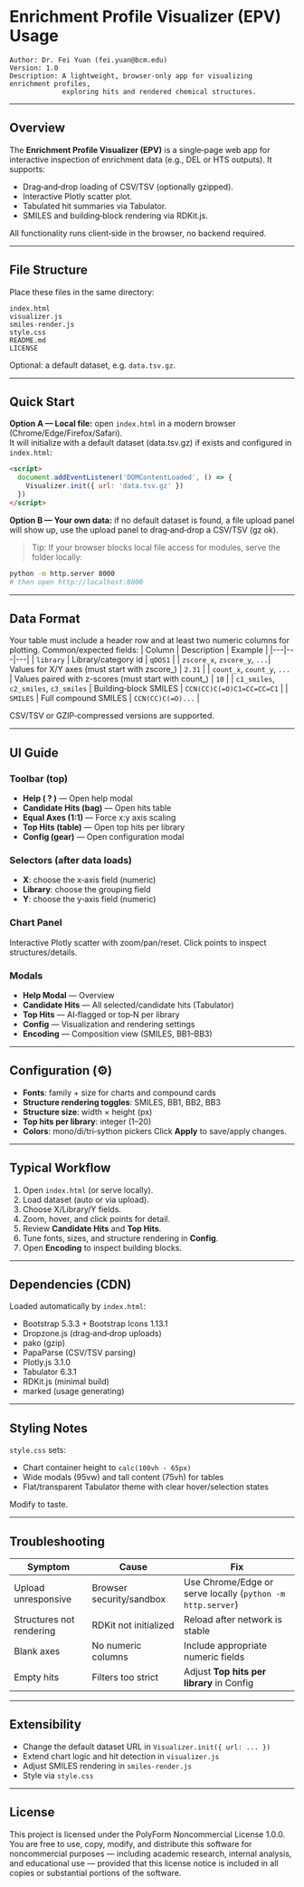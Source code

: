 
# Enrichment Profile Visualizer (EPV) Usage

    Author: Dr. Fei Yuan (fei.yuan@bcm.edu)
    Version: 1.0
    Description: A lightweight, browser‑only app for visualizing enrichment profiles, 
                 exploring hits and rendered chemical structures.

---

## Overview
The **Enrichment Profile Visualizer (EPV)** is a single‑page web app for interactive inspection 
of enrichment data (e.g., DEL or HTS outputs). It supports:
- Drag‑and‑drop loading of CSV/TSV (optionally gzipped).
- Interactive Plotly scatter plot.
- Tabulated hit summaries via Tabulator.
- SMILES and building‑block rendering via RDKit.js.

All functionality runs client‑side in the browser, no backend required.

---

## File Structure
Place these files in the same directory:
```
index.html
visualizer.js
smiles-render.js
style.css
README.md
LICENSE
```
Optional: a default dataset, e.g. `data.tsv.gz`.

---

## Quick Start
**Option A — Local file:** open `index.html` in a modern browser (Chrome/Edge/Firefox/Safari).  
It will initialize with a default dataset (data.tsv.gz) if exists and configured in `index.html`:
```html
<script>
  document.addEventListener('DOMContentLoaded', () => {
    Visualizer.init({ url: 'data.tsv.gz' })
  })
</script>
```
**Option B — Your own data:** if no default dataset is found, a file upload panel will show up,
 use the upload panel to drag‑and‑drop a CSV/TSV (gz ok).

> Tip: If your browser blocks local file access for modules, serve the folder locally:
```bash
python -m http.server 8000
# then open http://localhost:8000
```

---

## Data Format
Your table must include a header row and at least two numeric columns for plotting. Common/expected fields:
| Column | Description | Example |
|---|---|---|
| `library` | Library/category id | `qDOS1` |
| `zscore_x`, `zscore_y`, `...`| Values for X/Y axes (must start with zscore_) | `2.31` |
| `count_x`, `count_y`, `...` | Values paired with z-scores (must start with count_) | `10` |
| `c1_smiles`, `c2_smiles`, `c3_smiles` | Building‑block SMILES | `CCN(CC)C(=O)C1=CC=CC=C1` |
| `SMILES` | Full compound SMILES | `CCN(CC)C(=O)...` |

CSV/TSV or GZIP‑compressed versions are supported.

---

## UI Guide
### Toolbar (top)
- **Help ( ? )** — Open help modal
- **Candidate Hits (bag)** — Open hits table
- **Equal Axes (1:1)** — Force x:y axis scaling
- **Top Hits (table)** — Open top hits per library
- **Config (gear)** — Open configuration modal

### Selectors (after data loads)
- **X**: choose the x‑axis field (numeric)
- **Library**: choose the grouping field
- **Y**: choose the y‑axis field (numeric)

### Chart Panel
Interactive Plotly scatter with zoom/pan/reset. Click points to inspect structures/details.

### Modals
- **Help Modal** — Overview
- **Candidate Hits** — All selected/candidate hits (Tabulator)
- **Top Hits** — AI‑flagged or top‑N per library
- **Config** — Visualization and rendering settings
- **Encoding** — Composition view (SMILES, BB1–BB3)

---

## Configuration (⚙️)
- **Fonts**: family + size for charts and compound cards
- **Structure rendering toggles**: SMILES, BB1, BB2, BB3
- **Structure size**: width × height (px)
- **Top hits per library**: integer (1–20)
- **Colors**: mono/di/tri‑sython pickers
Click **Apply** to save/apply changes.

---

## Typical Workflow
1. Open `index.html` (or serve locally).
2. Load dataset (auto or via upload).
3. Choose X/Library/Y fields.
4. Zoom, hover, and click points for detail.
5. Review **Candidate Hits** and **Top Hits**.
6. Tune fonts, sizes, and structure rendering in **Config**.
7. Open **Encoding** to inspect building blocks.

---

## Dependencies (CDN)
Loaded automatically by `index.html`:
- Bootstrap 5.3.3 + Bootstrap Icons 1.13.1
- Dropzone.js (drag‑and‑drop uploads)
- pako (gzip)
- PapaParse (CSV/TSV parsing)
- Plotly.js 3.1.0
- Tabulator 6.3.1
- RDKit.js (minimal build)
- marked (usage generating)

---

## Styling Notes
`style.css` sets:
- Chart container height to `calc(100vh - 65px)`
- Wide modals (95vw) and tall content (75vh) for tables
- Flat/transparent Tabulator theme with clear hover/selection states

Modify to taste.

---

## Troubleshooting
| Symptom | Cause | Fix |
|---|---|---|
| Upload unresponsive | Browser security/sandbox | Use Chrome/Edge or serve locally (`python -m http.server`) |
| Structures not rendering | RDKit not initialized | Reload after network is stable |
| Blank axes | No numeric columns | Include appropriate numeric fields |
| Empty hits | Filters too strict | Adjust **Top hits per library** in Config |

---

## Extensibility
- Change the default dataset URL in `Visualizer.init({ url: ... })`
- Extend chart logic and hit detection in `visualizer.js`
- Adjust SMILES rendering in `smiles-render.js`
- Style via `style.css`

---

## License
This project is licensed under the PolyForm Noncommercial License 1.0.0.
You are free to use, copy, modify, and distribute this software for noncommercial purposes — 
including academic research, internal analysis, and educational use — provided that this license 
notice is included in all copies or substantial portions of the software.
